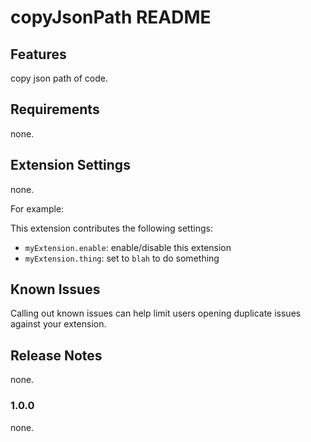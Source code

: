 # copyJsonPath README

## Features

copy json path of code.

## Requirements

none.

## Extension Settings

none.

For example:

This extension contributes the following settings:

* `myExtension.enable`: enable/disable this extension
* `myExtension.thing`: set to `blah` to do something

## Known Issues

Calling out known issues can help limit users opening duplicate issues against your extension.

## Release Notes

none.

### 1.0.0

none.

